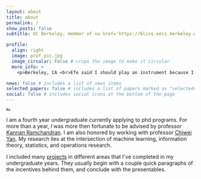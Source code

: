```yaml
---
layout: about
title: about
permalink: /
show_posts: false
subtitle: UC Berkeley, member of <a href='https://bliss.eecs.berkeley.edu/'>Berkeley Laboratory for Information and System Sciences</a> (BLISS). <br> jingxing.wang@berkeley.edu

profile:
  align: right
  image: prof_pic.jpg
  image_circular: False # crops the image to make it circular
  more_info: >
    <p>Berkeley, CA <br>Efe said I should play an instrument because I look like a rockstar.</p>

news: false # includes a list of news items
selected_papers: false # includes a list of papers marked as "selected={true}"
social: false # includes social icons at the bottom of the page
---
```


<h1 style="font-size:7">Bio</h1>

I am a fourth year undergraduate currently applying to phd programs. For more than a year, I was more then fortunate to be advised by professor <a href='https://people.eecs.berkeley.edu/~kannanr/'> Kannan Ramchandran</a>. I am also honored by working with professor <a href='https://yanchiwei.github.io/'> Chiwei Yan</a>. My research lies at the intersection of machine learning, information theory, statistics, and operations research.

I included many <a href='https://wjingxing.github.io/projects/'>projects</a> in different areas that I've completed in my undergraduate years. They usually begin with a couple quick paragraphs of the incentives behind them, and conclude with the presentables.

